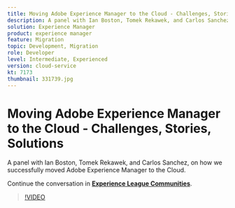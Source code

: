 ```yaml
---
title: Moving Adobe Experience Manager to the Cloud - Challenges, Stories, Solutions
description: A panel with Ian Boston, Tomek Rekawek, and Carlos Sanchez, on how we successfully moved Adobe Experience Manager to the Cloud.
solution: Experience Manager
product: experience manager
feature: Migration
topic: Development, Migration
role: Developer
level: Intermediate, Experienced
version: cloud-service
kt: 7173
thumbnail: 331739.jpg
---
```


# Moving Adobe Experience Manager to the Cloud - Challenges, Stories, Solutions 

A panel with Ian Boston, Tomek Rekawek, and Carlos Sanchez, on how we successfully moved Adobe Experience Manager to the Cloud.

Continue the conversation in **[Experience League Communities](http://adobe.ly/36Yd3v6)**.

>[!VIDEO](https://video.tv.adobe.com/v/331739/?quality=12&learn=on&hidetitle=true)
